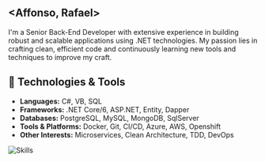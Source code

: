 ## <Affonso, Rafael>

I'm a Senior Back-End Developer with extensive experience in building robust and scalable applications using .NET technologies. My passion lies in crafting clean, efficient code and continuously learning new tools and techniques to improve my craft.

## 🚀 Technologies & Tools

- **Languages:** C#, VB, SQL
- **Frameworks:** .NET Core/6, ASP.NET, Entity, Dapper
- **Databases:** PostgreSQL, MySQL, MongoDB, SqlServer
- **Tools & Platforms:** Docker, Git, CI/CD, Azure, AWS, Openshift
- **Other Interests:** Microservices, Clean Architecture, TDD, DevOps

![Skills](https://go-skill-icons.vercel.app/api/icons?i=cs,dotnet,azure,aws,openshift,docker,kubernetes,kafka,rabbitmq,sqlserver,mongodb,redis,git,datadog,grafana&titles=true)
